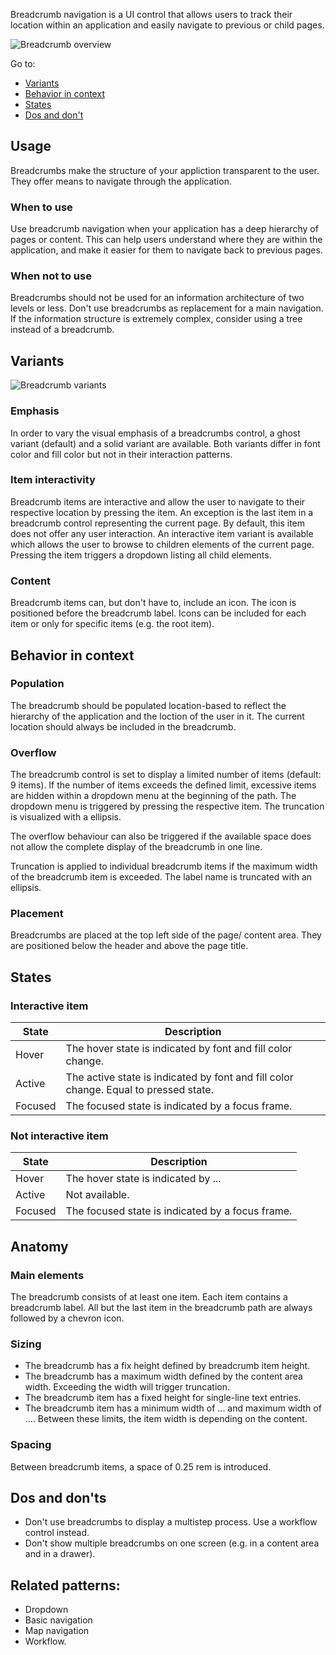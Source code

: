 
Breadcrumb navigation is a UI control that allows users to track their location within an application and easily navigate to previous or child pages.


![Breadcrumb overview](/img/pattern_illustrations/breadcrumb_overview.png)

Go to:
- [Variants](#variants)
- [Behavior in context](#behavior-in-context)
- [States](#states)
- [Dos and don't](#dos-and-don't)

## Usage

Breadcrumbs make the structure of your appliction transparent to the user. They offer means to navigate through the application.

### When to use

Use breadcrumb navigation when your application has a deep hierarchy of pages or content. This can help users understand where they are within the application, and make it easier for them to navigate back to previous pages.

### When not to use

Breadcrumbs should not be used for an information architecture of two levels or less. Don't use breadcrumbs as replacement for a main navigation. If the information structure is extremely complex, consider using a tree instead of a breadcrumb. 

## Variants

![Breadcrumb variants](/img/pattern_illustrations/breadcrumb_variants.png)

### Emphasis 

In order to vary the visual emphasis of a breadcrumbs control, a ghost variant (default) and a solid variant are available. Both variants differ in font color and fill color but not in their interaction patterns.

### Item interactivity

Breadcrumb items are interactive and allow the user to navigate to their respective location by pressing the item. An exception is the last item in a breadcrumb control representing the current page. By default, this item does not offer any user interaction. An interactive item variant is available which allows the user to browse to children elements of the current page. Pressing the item triggers a dropdown listing all child elements.

### Content

Breadcrumb items can, but don't have to, include an icon. The icon is positioned before the breadcrumb label. Icons can be included for each item or only for specific items (e.g. the root item).

## Behavior in context

### Population

The breadcrumb should be populated location-based to reflect the hierarchy of the application and the loction of the user in it. The current location should always be included in the breadcrumb.

### Overflow 

The breadcrumb control is set to display a limited number of items (default: 9 items). If the number of items exceeds the defined limit, excessive items are hidden within a dropdown menu at the beginning of the path. The dropdown menu is triggered by pressing the respective item. The truncation is visualized with a ellipsis.

The overflow behaviour can also be triggered if the available space does not allow the complete display of the breadcrumb in one line.

Truncation is applied to individual breadcrumb items if the maximum width of the breadcrumb item is exceeded. The label name is truncated with an ellipsis.

<!-- add example overflow & truncation-->
<!-- Open question: How is the limit defined for the labels? Bug fix? -->

### Placement

Breadcrumbs are placed at the top left side of the page/ content area. They are positioned below the header and above the page title.

## States

### Interactive item

| State   | Description                                                                          |
| --------| ------------------------------------------------------------------------------------ |
| Hover   | The hover state is indicated by font and fill color change.                          |
| Active  | The active state is indicated by font and fill color change. Equal to pressed state. |
| Focused | The focused state is indicated by a focus frame.                                     |

<!-- focused state on interactive item available? -->


### Not interactive item

| State   | Description                                                                 |
| --------| --------------------------------------------------------------------------- |
| Hover   | The hover state is indicated by ...                                         |
| Active  | Not available.                                                              |
| Focused | The focused state is indicated by a focus frame.                            |

<!-- focused state on not interactive item available? -->
<!-- hover state not interactive item: bold in light theme, white in dark theme? -->

## Anatomy

### Main elements

The breadcrumb consists of at least one item. Each item contains a breadcrumb label. All but the last item in the breadcrumb path are always followed by a chevron icon. 

### Sizing

- The breadcrumb has a fix height defined by breadcrumb item height.
- The breadcrumb has a maximum width defined by the content area width. Exceeding the width will trigger truncation.
- The breadcrumb item has a fixed height for single-line text entries.
- The breadcrumb item has a minimum width of ... and maximum width of .... Between these limits, the item width is depending on the content.

<!-- fill in sizing -->

### Spacing

Between breadcrumb items, a space of 0.25 rem is introduced. 

## Dos and don'ts

- Don't use breadcrumbs to display a multistep process. Use a workflow control instead.
- Don't show multiple breadcrumbs on one screen (e.g. in a content area and in a drawer).

## Related patterns:

- Dropdown
- Basic navigation
- Map navigation
- Workflow.
